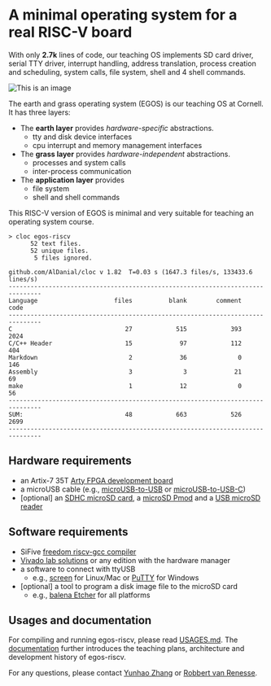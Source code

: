 # A minimal operating system for a real RISC-V board

With only **2.7k** lines of code, our teaching OS implements SD card driver, serial TTY driver, interrupt handling, address translation, process creation and scheduling, system calls, file system, shell and 4 shell commands.

![This is an image](https://dolobyte.net/print/egos-riscv.jpg)

The earth and grass operating system (EGOS) is our teaching OS at Cornell. It has three layers: 

* The **earth layer** provides *hardware-specific* abstractions.
    * tty and disk device interfaces
    * cpu interrupt and memory management interfaces
* The **grass layer** provides *hardware-independent* abstractions.
    * processes and system calls
    * inter-process communication
* The **application layer** provides
    * file system
    * shell and shell commands

This RISC-V version of EGOS is minimal and very suitable for teaching an operating system course.

```shell
> cloc egos-riscv
      52 text files.
      52 unique files.                              
       5 files ignored.

github.com/AlDanial/cloc v 1.82  T=0.03 s (1647.3 files/s, 133433.6 lines/s)
-------------------------------------------------------------------------------
Language                     files          blank        comment           code
-------------------------------------------------------------------------------
C                               27            515            393           2024
C/C++ Header                    15             97            112            404
Markdown                         2             36              0            146
Assembly                         3              3             21             69
make                             1             12              0             56
-------------------------------------------------------------------------------
SUM:                            48            663            526           2699
-------------------------------------------------------------------------------
```

## Hardware requirements
* an Artix-7 35T [Arty FPGA development board](https://digilent.com/shop/arty-a7-artix-7-fpga-development-board/)
* a microUSB cable (e.g., [microUSB-to-USB](https://www.amazon.com/CableCreation-Charging-Shielded-Charger-Compatible/dp/B07CKXQ9NB?ref_=ast_sto_dp&th=1&psc=1) or [microUSB-to-USB-C](https://www.amazon.com/dp/B0744BKDRD?psc=1&ref=ppx_yo2_dt_b_product_details))
* [optional] an [SDHC microSD card](https://www.amazon.com/dp/B073K14CVB?ref=ppx_yo2_dt_b_product_details&th=1), a [microSD Pmod](https://digilent.com/reference/pmod/pmodmicrosd/start?redirect=1) and a [USB microSD reader](https://www.amazon.com/dp/B07G5JV2B5?psc=1&ref=ppx_yo2_dt_b_product_details)

## Software requirements
* SiFive [freedom riscv-gcc compiler](https://github.com/sifive/freedom-tools/releases/tag/v2020.04.0-Toolchain.Only)
* [Vivado lab solutions](https://www.xilinx.com/support/download.html) or any edition with the hardware manager
* a software to connect with ttyUSB
    * e.g., [screen](https://linux.die.net/man/1/screen) for Linux/Mac or [PuTTY](https://www.putty.org/) for Windows
* [optional] a tool to program a disk image file to the microSD card 
    * e.g., [balena Etcher](https://www.balena.io/etcher/) for all platforms

## Usages and documentation

For compiling and running egos-riscv, please read [USAGES.md](USAGES.md). 
The [documentation](../../../documentation) further introduces the teaching plans, architecture and development history of egos-riscv.

For any questions, please contact [Yunhao Zhang](https://dolobyte.net/) or [Robbert van Renesse](https://www.cs.cornell.edu/home/rvr/).
